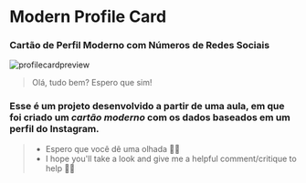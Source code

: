 # Modern Profile Card 
### Cartão de Perfil Moderno com Números de Redes Sociais

![profilecardpreview](https://media.discordapp.net/attachments/935238082125525082/1004533978147070112/profilecard.png?width=705&height=348)
> Olá, tudo bem? Espero que sim! 
### Esse é um projeto desenvolvido a partir de uma aula, em que foi criado um *cartão moderno* com os dados baseados em um perfil do Instagram.
> - Espero que você dê uma olhada 👏😊
> - I hope you'll take a look and give me a helpful comment/critique to help 👏😊
